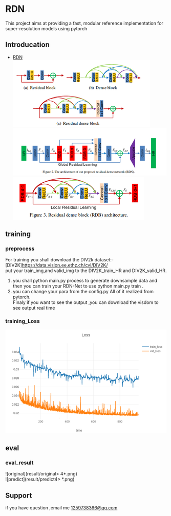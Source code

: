 # RDN
This project aims at providing a fast, modular reference implementation for super-resolution  models using pytorch 

## Introducation 
- [RDN](https://arxiv.org/abs/1802.08797)  
![Block1](result/reidual.png)
![Block2](result/residual2.png)
![Block3](result/residual3.png)
## training  
### preprocess
For training you shall download the DIV2k dataset:- [DIV2K]https://data.vision.ee.ethz.ch/cvl/DIV2K/   
put your train_img,and valid_img to the DIV2K_train_HR and DIV2K_valid_HR. <br> 
1. you shall python main.py process to generate downsample data and then you can train your RDN-Net to use python main.py train .<br>
2. you can change your para from the config.py All of it realized from pytorch.<br>
Finaly if you want to see the output ,you can download the visdom to see output real time

### training_Loss 
![train loss](result/newplot.png) 

## eval
### eval_result
![original](result/original> 4*.png)  
![predict](result/predict4> *.png)

## Support
if you have question ,email me 1259738366@qq.com
